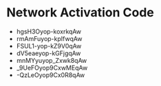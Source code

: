 # Network Activation Code
* hgsH3Oyop-koxrkqAw
* rmAmFuyop-kpIfwqAw
* FSUL1-yop-kZ9V0qAw
* dV5eaeyop-kGFjgqAw
* mnMYyuyop_Zxwk8qAw
* _9UeFOyop9CxwMEqAw
* -QzLeOyop9Cx0R8qAw